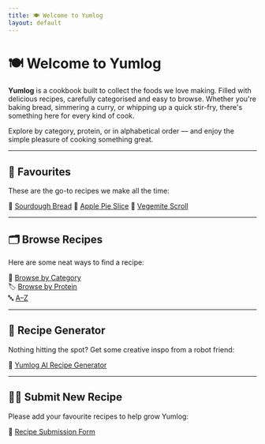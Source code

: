 ```yaml
---
title: 🍽️ Welcome to Yumlog
layout: default
---
```



# 🍽️ Welcome to Yumlog

**Yumlog** is a cookbook built to collect the foods we love making. Filled with delicious recipes, carefully categorised and easy to browse. Whether you're baking bread, simmering a curry, or whipping up a quick stir-fry, there's something here for every kind of cook.

Explore by category, protein, or in alphabetical order — and enjoy the simple pleasure of cooking something great.

---

## 🌟 Favourites

These are the go-to recipes we make all the time:

🍞 [Sourdough Bread](/recipes/sourdough_bread.md)
🍰 [Apple Pie Slice](/recipes/apple_pie_slice.md)
🍞 [Vegemite Scroll](/recipes/vege_scrolls.md)

---

## 🗂️ Browse Recipes

Here are some neat ways to find a recipe:

📁 [Browse by Category](./indexes/categories.md)  
🏷️ [Browse by Protein](./indexes/proteins.md)  
🔤 [A–Z](./indexes/alphabet.md)  

---

## 🤖 Recipe Generator

Nothing hitting the spot? Get some creative inspo from a robot friend:

🍳 [Yumlog AI Recipe Generator](./ai_generator.md)  

---

## 🧑‍🍳 Submit New Recipe

Please add your favourite recipes to help grow Yumlog:

📝 [Recipe Submission Form](https://forms.gle/Fj8Szehe23sCvq6GA)
